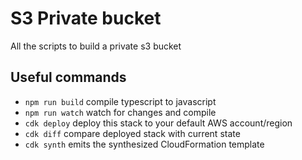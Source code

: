 # S3 Private bucket

All the scripts to build a private s3 bucket

## Useful commands

* `npm run build`   compile typescript to javascript
* `npm run watch`   watch for changes and compile
* `cdk deploy`      deploy this stack to your default AWS account/region
* `cdk diff`        compare deployed stack with current state
* `cdk synth`       emits the synthesized CloudFormation template